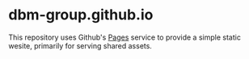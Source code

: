 # dbm-group.github.io

This repository uses Github's [Pages](https://pages.github.com/) service to provide a simple static wesite, primarily for serving shared assets.